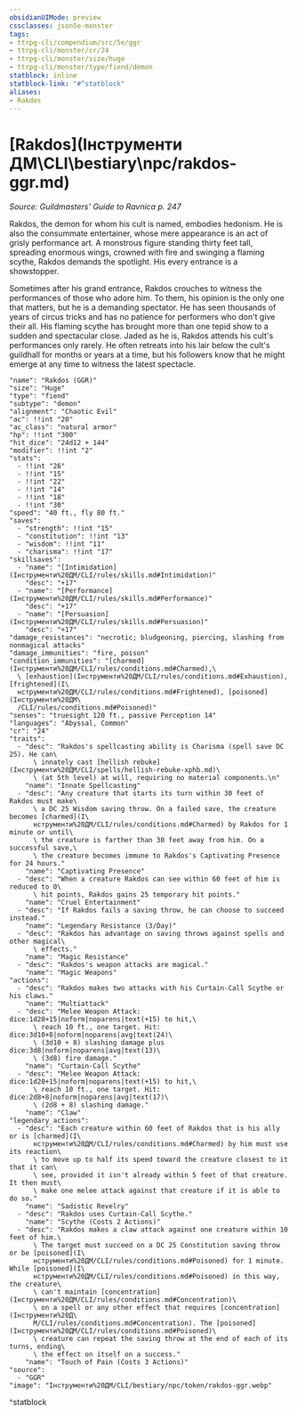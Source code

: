 ```yaml
---
obsidianUIMode: preview
cssclasses: json5e-monster
tags:
- ttrpg-cli/compendium/src/5e/ggr
- ttrpg-cli/monster/cr/24
- ttrpg-cli/monster/size/huge
- ttrpg-cli/monster/type/fiend/demon
statblock: inline
statblock-link: "#^statblock"
aliases:
- Rakdos
---
```

# [Rakdos](Інструменти ДМ\CLI\bestiary\npc/rakdos-ggr.md)
*Source: Guildmasters' Guide to Ravnica p. 247*  

Rakdos, the demon for whom his cult is named, embodies hedonism. He is also the consummate entertainer, whose mere appearance is an act of grisly performance art. A monstrous figure standing thirty feet tall, spreading enormous wings, crowned with fire and swinging a flaming scythe, Rakdos demands the spotlight. His every entrance is a showstopper.

Sometimes after his grand entrance, Rakdos crouches to witness the performances of those who adore him. To them, his opinion is the only one that matters, but he is a demanding spectator. He has seen thousands of years of circus tricks and has no patience for performers who don't give their all. His flaming scythe has brought more than one tepid show to a sudden and spectacular close. Jaded as he is, Rakdos attends his cult's performances only rarely. He often retreats into his lair below the cult's guildhall for months or years at a time, but his followers know that he might emerge at any time to witness the latest spectacle.

```statblock
"name": "Rakdos (GGR)"
"size": "Huge"
"type": "fiend"
"subtype": "demon"
"alignment": "Chaotic Evil"
"ac": !!int "20"
"ac_class": "natural armor"
"hp": !!int "300"
"hit_dice": "24d12 + 144"
"modifier": !!int "2"
"stats":
  - !!int "26"
  - !!int "15"
  - !!int "22"
  - !!int "14"
  - !!int "18"
  - !!int "30"
"speed": "40 ft., fly 80 ft."
"saves":
  - "strength": !!int "15"
  - "constitution": !!int "13"
  - "wisdom": !!int "11"
  - "charisma": !!int "17"
"skillsaves":
  - "name": "[Intimidation](Інструменти%20ДМ/CLI/rules/skills.md#Intimidation)"
    "desc": "+17"
  - "name": "[Performance](Інструменти%20ДМ/CLI/rules/skills.md#Performance)"
    "desc": "+17"
  - "name": "[Persuasion](Інструменти%20ДМ/CLI/rules/skills.md#Persuasion)"
    "desc": "+17"
"damage_resistances": "necrotic; bludgeoning, piercing, slashing from nonmagical attacks"
"damage_immunities": "fire, poison"
"condition_immunities": "[charmed](Інструменти%20ДМ/CLI/rules/conditions.md#Charmed),\
  \ [exhaustion](Інструменти%20ДМ/CLI/rules/conditions.md#Exhaustion), [frightened](І\
  нструменти%20ДМ/CLI/rules/conditions.md#Frightened), [poisoned](Інструменти%20ДМ\
  /CLI/rules/conditions.md#Poisoned)"
"senses": "truesight 120 ft., passive Perception 14"
"languages": "Abyssal, Common"
"cr": "24"
"traits":
  - "desc": "Rakdos's spellcasting ability is Charisma (spell save DC 25). He can\
      \ innately cast [hellish rebuke](Інструменти%20ДМ/CLI/spells/hellish-rebuke-xphb.md)\
      \ (at 5th level) at will, requiring no material components.\n"
    "name": "Innate Spellcasting"
  - "desc": "Any creature that starts its turn within 30 feet of Rakdos must make\
      \ a DC 25 Wisdom saving throw. On a failed save, the creature becomes [charmed](І\
      нструменти%20ДМ/CLI/rules/conditions.md#Charmed) by Rakdos for 1 minute or until\
      \ the creature is farther than 30 feet away from him. On a successful save,\
      \ the creature becomes immune to Rakdos's Captivating Presence for 24 hours."
    "name": "Captivating Presence"
  - "desc": "When a creature Rakdos can see within 60 feet of him is reduced to 0\
      \ hit points, Rakdos gains 25 temporary hit points."
    "name": "Cruel Entertainment"
  - "desc": "If Rakdos fails a saving throw, he can choose to succeed instead."
    "name": "Legendary Resistance (3/Day)"
  - "desc": "Rakdos has advantage on saving throws against spells and other magical\
      \ effects."
    "name": "Magic Resistance"
  - "desc": "Rakdos's weapon attacks are magical."
    "name": "Magic Weapons"
"actions":
  - "desc": "Rakdos makes two attacks with his Curtain-Call Scythe or his claws."
    "name": "Multiattack"
  - "desc": "Melee Weapon Attack: dice:1d20+15|noform|noparens|text(+15) to hit,\
      \ reach 10 ft., one target. Hit: dice:3d10+8|noform|noparens|avg|text(24)\
      \ (3d10 + 8) slashing damage plus dice:3d8|noform|noparens|avg|text(13)\
      \ (3d8) fire damage."
    "name": "Curtain-Call Scythe"
  - "desc": "Melee Weapon Attack: dice:1d20+15|noform|noparens|text(+15) to hit,\
      \ reach 10 ft., one target. Hit: dice:2d8+8|noform|noparens|avg|text(17)\
      \ (2d8 + 8) slashing damage."
    "name": "Claw"
"legendary_actions":
  - "desc": "Each creature within 60 feet of Rakdos that is his ally or is [charmed](І\
      нструменти%20ДМ/CLI/rules/conditions.md#Charmed) by him must use its reaction\
      \ to move up to half its speed toward the creature closest to it that it can\
      \ see, provided it isn't already within 5 feet of that creature. It then must\
      \ make one melee attack against that creature if it is able to do so."
    "name": "Sadistic Revelry"
  - "desc": "Rakdos uses Curtain-Call Scythe."
    "name": "Scythe (Costs 2 Actions)"
  - "desc": "Rakdos makes a claw attack against one creature within 10 feet of him.\
      \ The target must succeed on a DC 25 Constitution saving throw or be [poisoned](І\
      нструменти%20ДМ/CLI/rules/conditions.md#Poisoned) for 1 minute. While [poisoned](І\
      нструменти%20ДМ/CLI/rules/conditions.md#Poisoned) in this way, the creature\
      \ can't maintain [concentration](Інструменти%20ДМ/CLI/rules/conditions.md#Concentration)\
      \ on a spell or any other effect that requires [concentration](Інструменти%20Д\
      М/CLI/rules/conditions.md#Concentration). The [poisoned](Інструменти%20ДМ/CLI/rules/conditions.md#Poisoned)\
      \ creature can repeat the saving throw at the end of each of its turns, ending\
      \ the effect on itself on a success."
    "name": "Touch of Pain (Costs 3 Actions)"
"source":
  - "GGR"
"image": "Інструменти%20ДМ/CLI/bestiary/npc/token/rakdos-ggr.webp"
```
^statblock